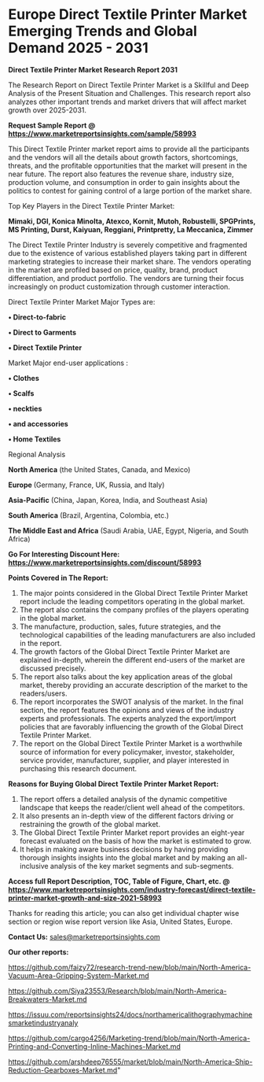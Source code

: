 # Europe Direct Textile Printer Market Emerging Trends and Global Demand 2025 - 2031

<strong>Direct Textile Printer Market Research Report 2031</strong>

The Research Report on Direct Textile Printer Market is a Skillful and Deep Analysis of the Present Situation and Challenges. This research report also analyzes other important trends and market drivers that will affect market growth over 2025-2031.

<strong>Request Sample Report @ <a href=https://www.marketreportsinsights.com/sample/58993>https://www.marketreportsinsights.com/sample/58993</a></strong>

This Direct Textile Printer market report aims to provide all the participants and the vendors will all the details about growth factors, shortcomings, threats, and the profitable opportunities that the market will present in the near future. The report also features the revenue share, industry size, production volume, and consumption in order to gain insights about the politics to contest for gaining control of a large portion of the market share.

Top Key Players in the Direct Textile Printer Market:

<strong>Mimaki, DGI, Konica Minolta, Atexco, Kornit, Mutoh, Robustelli, SPGPrints, MS Printing, Durst, Kaiyuan, Reggiani, Printpretty, La Meccanica, Zimmer</strong>

The Direct Textile Printer Industry is severely competitive and fragmented due to the existence of various established players taking part in different marketing strategies to increase their market share. The vendors operating in the market are profiled based on price, quality, brand, product differentiation, and product portfolio. The vendors are turning their focus increasingly on product customization through customer interaction.

Direct Textile Printer Market Major Types are:

<strong>• Direct-to-fabric

• Direct to Garments

• Direct Textile Printer</strong>

Market Major end-user applications :

<strong>• Clothes

• Scalfs

• neckties

• and accessories

• Home Textiles</strong>

Regional Analysis

</u><strong><b>North America</b></strong> (the United States, Canada, and Mexico)

<strong><b>Europe </b></strong>(Germany, France, UK, Russia, and Italy)

<strong><b>Asia-Pacific</b></strong> (China, Japan, Korea, India, and Southeast Asia)

<strong><b>South America</b></strong> (Brazil, Argentina, Colombia, etc.)

<strong><b>The Middle East and Africa</b></strong> (Saudi Arabia, UAE, Egypt, Nigeria, and South Africa)

<strong>Go For Interesting Discount Here: <a href=https://www.marketreportsinsights.com/discount/58993>https://www.marketreportsinsights.com/discount/58993</a></strong>

<strong>Points Covered in The Report:</strong>
<ol>
  <li>The major points considered in the Global Direct Textile Printer Market report include the leading competitors operating in the global market.</li>
  <li>The report also contains the company profiles of the players operating in the global market.</li>
  <li>The manufacture, production, sales, future strategies, and the technological capabilities of the leading manufacturers are also included in the report.</li>
  <li>The growth factors of the Global Direct Textile Printer Market are explained in-depth, wherein the different end-users of the market are discussed precisely.</li>
  <li>The report also talks about the key application areas of the global market, thereby providing an accurate description of the market to the readers/users.</li>
  <li>The report incorporates the SWOT analysis of the market. In the final section, the report features the opinions and views of the industry experts and professionals. The experts analyzed the export/import policies that are favorably influencing the growth of the Global Direct Textile Printer Market.</li>
  <li>The report on the Global Direct Textile Printer Market is a worthwhile source of information for every policymaker, investor, stakeholder, service provider, manufacturer, supplier, and player interested in purchasing this research document.</li>
</ol>
<strong>Reasons for Buying Global Direct Textile Printer Market Report:</strong>

<ol>
  <li>The report offers a detailed analysis of the dynamic competitive landscape that keeps the reader/client well ahead of the competitors.</li>
  <li>It also presents an in-depth view of the different factors driving or restraining the growth of the global market.</li>
  <li>The Global Direct Textile Printer Market report provides an eight-year forecast evaluated on the basis of how the market is estimated to grow.</li>
  <li>It helps in making aware business decisions by having providing thorough insights insights into the global market and by making an all-inclusive analysis of the key market segments and sub-segments.</li>
</ol>
<strong>Access full Report Description, TOC, Table of Figure, Chart, etc. @ <a href=https://www.marketreportsinsights.com/industry-forecast/direct-textile-printer-market-growth-and-size-2021-58993>https://www.marketreportsinsights.com/industry-forecast/direct-textile-printer-market-growth-and-size-2021-58993</a></strong>


Thanks for reading this article; you can also get individual chapter wise section or region wise report version like Asia, United States, Europe.

<strong>Contact Us:</strong>
sales@marketreportsinsights.com

<strong>Our other reports:</strong>

<a href=https://github.com/faizy72/research-trend-new/blob/main/North-America-Vacuum-Area-Gripping-System-Market.md>https://github.com/faizy72/research-trend-new/blob/main/North-America-Vacuum-Area-Gripping-System-Market.md</a>

<a href=https://github.com/Siya23553/Research/blob/main/North-America-Breakwaters-Market.md>https://github.com/Siya23553/Research/blob/main/North-America-Breakwaters-Market.md</a>

<a href=https://issuu.com/reportsinsights24/docs/northamericalithographymachinesmarketindustryanaly>https://issuu.com/reportsinsights24/docs/northamericalithographymachinesmarketindustryanaly</a>

<a href=https://github.com/cargo4256/Marketing-trend/blob/main/North-America-Printing-and-Converting-Inline-Machines-Market.md>https://github.com/cargo4256/Marketing-trend/blob/main/North-America-Printing-and-Converting-Inline-Machines-Market.md</a>

<a href=https://github.com/arshdeep76555/market/blob/main/North-America-Ship-Reduction-Gearboxes-Market.md>https://github.com/arshdeep76555/market/blob/main/North-America-Ship-Reduction-Gearboxes-Market.md</a>"
